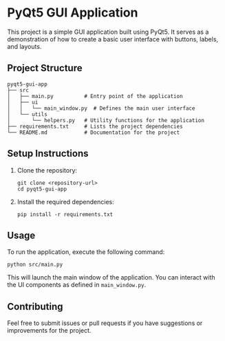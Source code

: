 # PyQt5 GUI Application

This project is a simple GUI application built using PyQt5. It serves as a demonstration of how to create a basic user interface with buttons, labels, and layouts.

## Project Structure

```
pyqt5-gui-app
├── src
│   ├── main.py          # Entry point of the application
│   ├── ui
│   │   └── main_window.py  # Defines the main user interface
│   └── utils
│       └── helpers.py   # Utility functions for the application
├── requirements.txt     # Lists the project dependencies
└── README.md            # Documentation for the project
```

## Setup Instructions

1. Clone the repository:
   ```
   git clone <repository-url>
   cd pyqt5-gui-app
   ```

2. Install the required dependencies:
   ```
   pip install -r requirements.txt
   ```

## Usage

To run the application, execute the following command:
```
python src/main.py
```

This will launch the main window of the application. You can interact with the UI components as defined in `main_window.py`. 

## Contributing

Feel free to submit issues or pull requests if you have suggestions or improvements for the project.